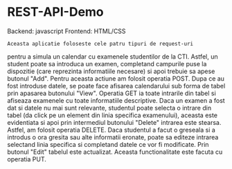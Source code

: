 # REST-API-Demo

Backend: javascript
Frontend: HTML/CSS

	Aceasta aplicatie foloseste cele patru tipuri de request-uri
pentru a simula un calendar cu examenele studentilor de la CTI.
	Astfel, un student poate sa introduca un examen, completand
campurile puse la dispozitie (care reprezinta informatiile necesare)
si apoi trebuie sa apese butonul "Add". Pentru aceasta actiune am
folosit operatia POST.
	Dupa ce au fost introduse datele, se poate face afisarea
calendarului sub forma de tabel prin apasarea butonului "View".
Operatia GET ia toate intrarile din tabel si afiseaza examenele
cu toate informatiile descriptive.
	Daca un examen a fost dat si datele nu mai sunt relevante,
studentul poate selecta o intrare din tabel (da click pe un
element din linia specifica examenului), aceasta este evidentiata
si apoi prin intermediul butonului "Delete" intrarea este stearsa.
Astfel, am folosit operatia DELETE.
 	Daca studentul a facut o greseala si a introdus o ora gresita
sau alte informatii eronate, poate sa editeze intrarea selectand
linia specifica si completand datele ce vor fi modificate. Prin
butonul "Edit" tabelul este actualizat. Aceasta functionalitate este
facuta cu operatia PUT.
